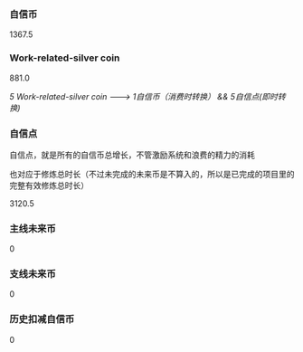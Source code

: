 ### 自信币
1367.5

### Work-related-silver coin
881.0

_5 Work-related-silver coin ---> 1自信币（消费时转换） && 5自信点(即时转换)_

### 自信点
自信点，就是所有的自信币总增长，不管激励系统和浪费的精力的消耗

也对应于修炼总时长（不过未完成的未来币是不算入的，所以是已完成的项目里的完整有效修炼总时长）

3120.5

### 主线未来币
0

### 支线未来币
0

### 历史扣减自信币
0
